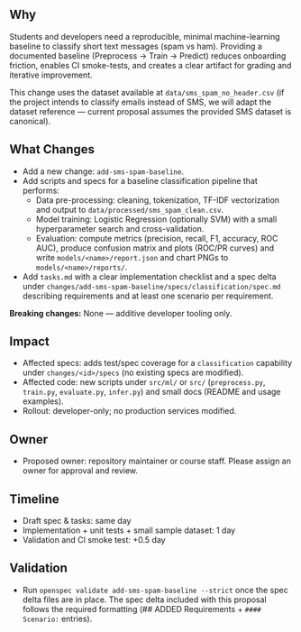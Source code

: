 ## Why

Students and developers need a reproducible, minimal machine-learning baseline to classify short text messages (spam vs ham). Providing a documented baseline (Preprocess → Train → Predict) reduces onboarding friction, enables CI smoke-tests, and creates a clear artifact for grading and iterative improvement.

This change uses the dataset available at `data/sms_spam_no_header.csv` (if the project intends to classify emails instead of SMS, we will adapt the dataset reference — current proposal assumes the provided SMS dataset is canonical).

## What Changes

- Add a new change: `add-sms-spam-baseline`.
- Add scripts and specs for a baseline classification pipeline that performs:
  - Data pre-processing: cleaning, tokenization, TF-IDF vectorization and output to `data/processed/sms_spam_clean.csv`.
  - Model training: Logistic Regression (optionally SVM) with a small hyperparameter search and cross-validation.
  - Evaluation: compute metrics (precision, recall, F1, accuracy, ROC AUC), produce confusion matrix and plots (ROC/PR curves) and write `models/<name>/report.json` and chart PNGs to `models/<name>/reports/`.
- Add `tasks.md` with a clear implementation checklist and a spec delta under `changes/add-sms-spam-baseline/specs/classification/spec.md` describing requirements and at least one scenario per requirement.

**Breaking changes:** None — additive developer tooling only.

## Impact

- Affected specs: adds test/spec coverage for a `classification` capability under `changes/<id>/specs` (no existing specs are modified).
- Affected code: new scripts under `src/ml/` or `src/` (`preprocess.py`, `train.py`, `evaluate.py`, `infer.py`) and small docs (README and usage examples).
- Rollout: developer-only; no production services modified.

## Owner

- Proposed owner: repository maintainer or course staff. Please assign an owner for approval and review.

## Timeline

- Draft spec & tasks: same day
- Implementation + unit tests + small sample dataset: 1 day
- Validation and CI smoke test: +0.5 day

## Validation

- Run `openspec validate add-sms-spam-baseline --strict` once the spec delta files are in place. The spec delta included with this proposal follows the required formatting (## ADDED Requirements + `#### Scenario:` entries).
